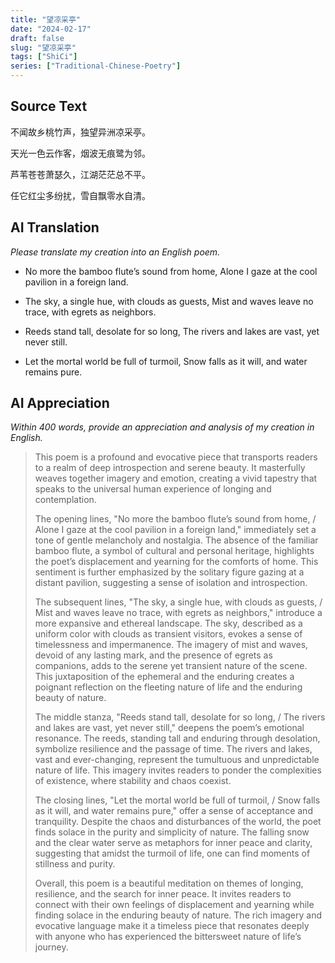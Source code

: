 ```yaml
---
title: "望凉采亭"
date: "2024-02-17"
draft: false
slug: "望凉采亭"
tags: ["ShiCi"]
series: ["Traditional-Chinese-Poetry"]
---
```


## Source Text

不闻故乡桃竹声，独望异洲凉采亭。

天光一色云作客，烟波无痕鹭为邻。

芦苇苍苍萧瑟久，江湖茫茫总不平。

任它红尘多纷扰，雪自飘零水自清。

## AI Translation

*Please translate my creation into an English poem.*

* No more the bamboo flute’s sound from home,
Alone I gaze at the cool pavilion in a foreign land.

* The sky, a single hue, with clouds as guests,
Mist and waves leave no trace, with egrets as neighbors.

* Reeds stand tall, desolate for so long,
The rivers and lakes are vast, yet never still.

* Let the mortal world be full of turmoil,
Snow falls as it will, and water remains pure.

## AI Appreciation

*Within 400 words, provide an appreciation and analysis of my creation in English.*

>This poem is a profound and evocative piece that transports readers to a realm of deep introspection and serene beauty. It masterfully weaves together imagery and emotion, creating a vivid tapestry that speaks to the universal human experience of longing and contemplation.
>
>The opening lines, "No more the bamboo flute’s sound from home, / Alone I gaze at the cool pavilion in a foreign land," immediately set a tone of gentle melancholy and nostalgia. The absence of the familiar bamboo flute, a symbol of cultural and personal heritage, highlights the poet’s displacement and yearning for the comforts of home. This sentiment is further emphasized by the solitary figure gazing at a distant pavilion, suggesting a sense of isolation and introspection.
>
>The subsequent lines, "The sky, a single hue, with clouds as guests, / Mist and waves leave no trace, with egrets as neighbors," introduce a more expansive and ethereal landscape. The sky, described as a uniform color with clouds as transient visitors, evokes a sense of timelessness and impermanence. The imagery of mist and waves, devoid of any lasting mark, and the presence of egrets as companions, adds to the serene yet transient nature of the scene. This juxtaposition of the ephemeral and the enduring creates a poignant reflection on the fleeting nature of life and the enduring beauty of nature.
>
>The middle stanza, "Reeds stand tall, desolate for so long, / The rivers and lakes are vast, yet never still," deepens the poem’s emotional resonance. The reeds, standing tall and enduring through desolation, symbolize resilience and the passage of time. The rivers and lakes, vast and ever-changing, represent the tumultuous and unpredictable nature of life. This imagery invites readers to ponder the complexities of existence, where stability and chaos coexist.
>
>The closing lines, "Let the mortal world be full of turmoil, / Snow falls as it will, and water remains pure," offer a sense of acceptance and tranquility. Despite the chaos and disturbances of the world, the poet finds solace in the purity and simplicity of nature. The falling snow and the clear water serve as metaphors for inner peace and clarity, suggesting that amidst the turmoil of life, one can find moments of stillness and purity.
>
>Overall, this poem is a beautiful meditation on themes of longing, resilience, and the search for inner peace. It invites readers to connect with their own feelings of displacement and yearning while finding solace in the enduring beauty of nature. The rich imagery and evocative language make it a timeless piece that resonates deeply with anyone who has experienced the bittersweet nature of life’s journey.
